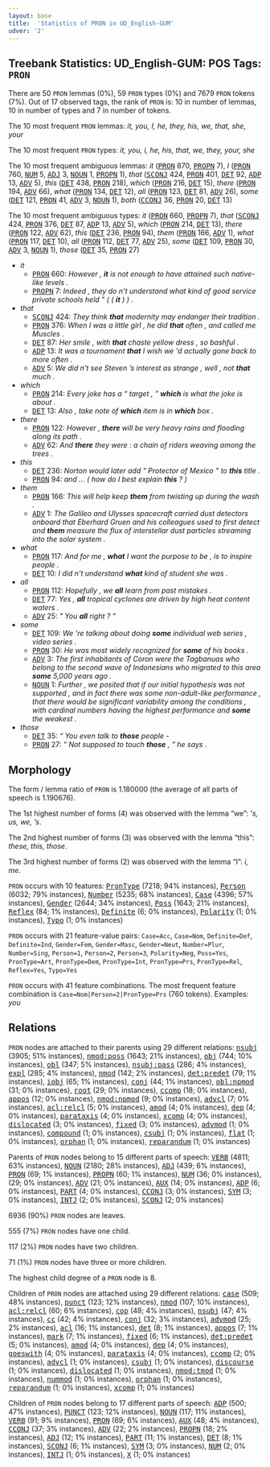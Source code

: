 ```yaml
---
layout: base
title:  'Statistics of PRON in UD_English-GUM'
udver: '2'
---
```


## Treebank Statistics: UD_English-GUM: POS Tags: `PRON`

There are 50 `PRON` lemmas (0%), 59 `PRON` types (0%) and 7679 `PRON` tokens (7%).
Out of 17 observed tags, the rank of `PRON` is: 10 in number of lemmas, 10 in number of types and 7 in number of tokens.

The 10 most frequent `PRON` lemmas: <em>it, you, I, he, they, his, we, that, she, your</em>

The 10 most frequent `PRON` types:  <em>it, you, i, he, his, that, we, they, your, she</em>

The 10 most frequent ambiguous lemmas: <em>it</em> (<tt><a href="en_gum-pos-PRON.html">PRON</a></tt> 870, <tt><a href="en_gum-pos-PROPN.html">PROPN</a></tt> 7), <em>I</em> (<tt><a href="en_gum-pos-PRON.html">PRON</a></tt> 760, <tt><a href="en_gum-pos-NUM.html">NUM</a></tt> 5, <tt><a href="en_gum-pos-ADJ.html">ADJ</a></tt> 3, <tt><a href="en_gum-pos-NOUN.html">NOUN</a></tt> 1, <tt><a href="en_gum-pos-PROPN.html">PROPN</a></tt> 1), <em>that</em> (<tt><a href="en_gum-pos-SCONJ.html">SCONJ</a></tt> 424, <tt><a href="en_gum-pos-PRON.html">PRON</a></tt> 401, <tt><a href="en_gum-pos-DET.html">DET</a></tt> 92, <tt><a href="en_gum-pos-ADP.html">ADP</a></tt> 13, <tt><a href="en_gum-pos-ADV.html">ADV</a></tt> 5), <em>this</em> (<tt><a href="en_gum-pos-DET.html">DET</a></tt> 438, <tt><a href="en_gum-pos-PRON.html">PRON</a></tt> 218), <em>which</em> (<tt><a href="en_gum-pos-PRON.html">PRON</a></tt> 216, <tt><a href="en_gum-pos-DET.html">DET</a></tt> 15), <em>there</em> (<tt><a href="en_gum-pos-PRON.html">PRON</a></tt> 194, <tt><a href="en_gum-pos-ADV.html">ADV</a></tt> 66), <em>what</em> (<tt><a href="en_gum-pos-PRON.html">PRON</a></tt> 134, <tt><a href="en_gum-pos-DET.html">DET</a></tt> 12), <em>all</em> (<tt><a href="en_gum-pos-PRON.html">PRON</a></tt> 123, <tt><a href="en_gum-pos-DET.html">DET</a></tt> 81, <tt><a href="en_gum-pos-ADV.html">ADV</a></tt> 26), <em>some</em> (<tt><a href="en_gum-pos-DET.html">DET</a></tt> 121, <tt><a href="en_gum-pos-PRON.html">PRON</a></tt> 41, <tt><a href="en_gum-pos-ADV.html">ADV</a></tt> 3, <tt><a href="en_gum-pos-NOUN.html">NOUN</a></tt> 1), <em>both</em> (<tt><a href="en_gum-pos-CCONJ.html">CCONJ</a></tt> 36, <tt><a href="en_gum-pos-PRON.html">PRON</a></tt> 20, <tt><a href="en_gum-pos-DET.html">DET</a></tt> 13)

The 10 most frequent ambiguous types:  <em>it</em> (<tt><a href="en_gum-pos-PRON.html">PRON</a></tt> 660, <tt><a href="en_gum-pos-PROPN.html">PROPN</a></tt> 7), <em>that</em> (<tt><a href="en_gum-pos-SCONJ.html">SCONJ</a></tt> 424, <tt><a href="en_gum-pos-PRON.html">PRON</a></tt> 376, <tt><a href="en_gum-pos-DET.html">DET</a></tt> 87, <tt><a href="en_gum-pos-ADP.html">ADP</a></tt> 13, <tt><a href="en_gum-pos-ADV.html">ADV</a></tt> 5), <em>which</em> (<tt><a href="en_gum-pos-PRON.html">PRON</a></tt> 214, <tt><a href="en_gum-pos-DET.html">DET</a></tt> 13), <em>there</em> (<tt><a href="en_gum-pos-PRON.html">PRON</a></tt> 122, <tt><a href="en_gum-pos-ADV.html">ADV</a></tt> 62), <em>this</em> (<tt><a href="en_gum-pos-DET.html">DET</a></tt> 236, <tt><a href="en_gum-pos-PRON.html">PRON</a></tt> 94), <em>them</em> (<tt><a href="en_gum-pos-PRON.html">PRON</a></tt> 166, <tt><a href="en_gum-pos-ADV.html">ADV</a></tt> 1), <em>what</em> (<tt><a href="en_gum-pos-PRON.html">PRON</a></tt> 117, <tt><a href="en_gum-pos-DET.html">DET</a></tt> 10), <em>all</em> (<tt><a href="en_gum-pos-PRON.html">PRON</a></tt> 112, <tt><a href="en_gum-pos-DET.html">DET</a></tt> 77, <tt><a href="en_gum-pos-ADV.html">ADV</a></tt> 25), <em>some</em> (<tt><a href="en_gum-pos-DET.html">DET</a></tt> 109, <tt><a href="en_gum-pos-PRON.html">PRON</a></tt> 30, <tt><a href="en_gum-pos-ADV.html">ADV</a></tt> 3, <tt><a href="en_gum-pos-NOUN.html">NOUN</a></tt> 1), <em>those</em> (<tt><a href="en_gum-pos-DET.html">DET</a></tt> 35, <tt><a href="en_gum-pos-PRON.html">PRON</a></tt> 27)


* <em>it</em>
  * <tt><a href="en_gum-pos-PRON.html">PRON</a></tt> 660: <em>However , <b>it</b> is not enough to have attained such native-like levels .</em>
  * <tt><a href="en_gum-pos-PROPN.html">PROPN</a></tt> 7: <em>Indeed , they do n't understand what kind of good service private schools held " ( ( <b>it</b> ) ) .</em>
* <em>that</em>
  * <tt><a href="en_gum-pos-SCONJ.html">SCONJ</a></tt> 424: <em>They think <b>that</b> modernity may endanger their tradition .</em>
  * <tt><a href="en_gum-pos-PRON.html">PRON</a></tt> 376: <em>When I was a little girl , he did <b>that</b> often , and called me Muscles .</em>
  * <tt><a href="en_gum-pos-DET.html">DET</a></tt> 87: <em>Her smile , with <b>that</b> chaste yellow dress , so bashful .</em>
  * <tt><a href="en_gum-pos-ADP.html">ADP</a></tt> 13: <em>It was a tournament <b>that</b> I wish we 'd actually gone back to more often .</em>
  * <tt><a href="en_gum-pos-ADV.html">ADV</a></tt> 5: <em>We did n’t see Steven ’s interest as strange , well , not <b>that</b> much .</em>
* <em>which</em>
  * <tt><a href="en_gum-pos-PRON.html">PRON</a></tt> 214: <em>Every joke has a “ target , ” <b>which</b> is what the joke is about .</em>
  * <tt><a href="en_gum-pos-DET.html">DET</a></tt> 13: <em>Also , take note of <b>which</b> item is in <b>which</b> box .</em>
* <em>there</em>
  * <tt><a href="en_gum-pos-PRON.html">PRON</a></tt> 122: <em>However , <b>there</b> will be very heavy rains and flooding along its path .</em>
  * <tt><a href="en_gum-pos-ADV.html">ADV</a></tt> 62: <em>And <b>there</b> they were : a chain of riders weaving among the trees .</em>
* <em>this</em>
  * <tt><a href="en_gum-pos-DET.html">DET</a></tt> 236: <em>Norton would later add " Protector of Mexico " to <b>this</b> title .</em>
  * <tt><a href="en_gum-pos-PRON.html">PRON</a></tt> 94: <em>and ... ( how do I best explain <b>this</b> ? )</em>
* <em>them</em>
  * <tt><a href="en_gum-pos-PRON.html">PRON</a></tt> 166: <em>This will help keep <b>them</b> from twisting up during the wash .</em>
  * <tt><a href="en_gum-pos-ADV.html">ADV</a></tt> 1: <em>The Galileo and Ulysses spacecraft carried dust detectors onboard that Eberhard Gruen and his colleagues used to first detect and <b>them</b> measure the flux of interstellar dust particles streaming into the solar system .</em>
* <em>what</em>
  * <tt><a href="en_gum-pos-PRON.html">PRON</a></tt> 117: <em>And for me , <b>what</b> I want the purpose to be , is to inspire people .</em>
  * <tt><a href="en_gum-pos-DET.html">DET</a></tt> 10: <em>I did n't understand <b>what</b> kind of student she was .</em>
* <em>all</em>
  * <tt><a href="en_gum-pos-PRON.html">PRON</a></tt> 112: <em>Hopefully , we <b>all</b> learn from past mistakes .</em>
  * <tt><a href="en_gum-pos-DET.html">DET</a></tt> 77: <em>Yes , <b>all</b> tropical cyclones are driven by high heat content waters .</em>
  * <tt><a href="en_gum-pos-ADV.html">ADV</a></tt> 25: <em>" You <b>all</b> right ? "</em>
* <em>some</em>
  * <tt><a href="en_gum-pos-DET.html">DET</a></tt> 109: <em>We 're talking about doing <b>some</b> individual web series , video series .</em>
  * <tt><a href="en_gum-pos-PRON.html">PRON</a></tt> 30: <em>He was most widely recognized for <b>some</b> of his books .</em>
  * <tt><a href="en_gum-pos-ADV.html">ADV</a></tt> 3: <em>The first inhabitants of Coron were the Tagbanuas who belong to the second wave of Indonesians who migrated to this area <b>some</b> 5,000 years ago .</em>
  * <tt><a href="en_gum-pos-NOUN.html">NOUN</a></tt> 1: <em>Further , we posited that if our initial hypothesis was not supported , and in fact there was some non-adult-like performance , that there would be significant variability among the conditions , with cardinal numbers having the highest performance and <b>some</b> the weakest .</em>
* <em>those</em>
  * <tt><a href="en_gum-pos-DET.html">DET</a></tt> 35: <em>“ You even talk to <b>those</b> people -</em>
  * <tt><a href="en_gum-pos-PRON.html">PRON</a></tt> 27: <em>“ Not supposed to touch <b>those</b> , ” he says .</em>

## Morphology

The form / lemma ratio of `PRON` is 1.180000 (the average of all parts of speech is 1.190676).

The 1st highest number of forms (4) was observed with the lemma “we”: <em>'s, us, we, ’s</em>.

The 2nd highest number of forms (3) was observed with the lemma “this”: <em>these, this, those</em>.

The 3rd highest number of forms (2) was observed with the lemma “I”: <em>i, me</em>.

`PRON` occurs with 10 features: <tt><a href="en_gum-feat-PronType.html">PronType</a></tt> (7218; 94% instances), <tt><a href="en_gum-feat-Person.html">Person</a></tt> (6032; 79% instances), <tt><a href="en_gum-feat-Number.html">Number</a></tt> (5235; 68% instances), <tt><a href="en_gum-feat-Case.html">Case</a></tt> (4396; 57% instances), <tt><a href="en_gum-feat-Gender.html">Gender</a></tt> (2644; 34% instances), <tt><a href="en_gum-feat-Poss.html">Poss</a></tt> (1643; 21% instances), <tt><a href="en_gum-feat-Reflex.html">Reflex</a></tt> (84; 1% instances), <tt><a href="en_gum-feat-Definite.html">Definite</a></tt> (6; 0% instances), <tt><a href="en_gum-feat-Polarity.html">Polarity</a></tt> (1; 0% instances), <tt><a href="en_gum-feat-Typo.html">Typo</a></tt> (1; 0% instances)

`PRON` occurs with 21 feature-value pairs: `Case=Acc`, `Case=Nom`, `Definite=Def`, `Definite=Ind`, `Gender=Fem`, `Gender=Masc`, `Gender=Neut`, `Number=Plur`, `Number=Sing`, `Person=1`, `Person=2`, `Person=3`, `Polarity=Neg`, `Poss=Yes`, `PronType=Art`, `PronType=Dem`, `PronType=Int`, `PronType=Prs`, `PronType=Rel`, `Reflex=Yes`, `Typo=Yes`

`PRON` occurs with 41 feature combinations.
The most frequent feature combination is `Case=Nom|Person=2|PronType=Prs` (760 tokens).
Examples: <em>you</em>


## Relations

`PRON` nodes are attached to their parents using 29 different relations: <tt><a href="en_gum-dep-nsubj.html">nsubj</a></tt> (3905; 51% instances), <tt><a href="en_gum-dep-nmod-poss.html">nmod:poss</a></tt> (1643; 21% instances), <tt><a href="en_gum-dep-obj.html">obj</a></tt> (744; 10% instances), <tt><a href="en_gum-dep-obl.html">obl</a></tt> (347; 5% instances), <tt><a href="en_gum-dep-nsubj-pass.html">nsubj:pass</a></tt> (286; 4% instances), <tt><a href="en_gum-dep-expl.html">expl</a></tt> (285; 4% instances), <tt><a href="en_gum-dep-nmod.html">nmod</a></tt> (142; 2% instances), <tt><a href="en_gum-dep-det-predet.html">det:predet</a></tt> (79; 1% instances), <tt><a href="en_gum-dep-iobj.html">iobj</a></tt> (65; 1% instances), <tt><a href="en_gum-dep-conj.html">conj</a></tt> (44; 1% instances), <tt><a href="en_gum-dep-obl-npmod.html">obl:npmod</a></tt> (31; 0% instances), <tt><a href="en_gum-dep-root.html">root</a></tt> (29; 0% instances), <tt><a href="en_gum-dep-ccomp.html">ccomp</a></tt> (18; 0% instances), <tt><a href="en_gum-dep-appos.html">appos</a></tt> (12; 0% instances), <tt><a href="en_gum-dep-nmod-npmod.html">nmod:npmod</a></tt> (9; 0% instances), <tt><a href="en_gum-dep-advcl.html">advcl</a></tt> (7; 0% instances), <tt><a href="en_gum-dep-acl-relcl.html">acl:relcl</a></tt> (5; 0% instances), <tt><a href="en_gum-dep-amod.html">amod</a></tt> (4; 0% instances), <tt><a href="en_gum-dep-dep.html">dep</a></tt> (4; 0% instances), <tt><a href="en_gum-dep-parataxis.html">parataxis</a></tt> (4; 0% instances), <tt><a href="en_gum-dep-xcomp.html">xcomp</a></tt> (4; 0% instances), <tt><a href="en_gum-dep-dislocated.html">dislocated</a></tt> (3; 0% instances), <tt><a href="en_gum-dep-fixed.html">fixed</a></tt> (3; 0% instances), <tt><a href="en_gum-dep-advmod.html">advmod</a></tt> (1; 0% instances), <tt><a href="en_gum-dep-compound.html">compound</a></tt> (1; 0% instances), <tt><a href="en_gum-dep-csubj.html">csubj</a></tt> (1; 0% instances), <tt><a href="en_gum-dep-flat.html">flat</a></tt> (1; 0% instances), <tt><a href="en_gum-dep-orphan.html">orphan</a></tt> (1; 0% instances), <tt><a href="en_gum-dep-reparandum.html">reparandum</a></tt> (1; 0% instances)

Parents of `PRON` nodes belong to 15 different parts of speech: <tt><a href="en_gum-pos-VERB.html">VERB</a></tt> (4811; 63% instances), <tt><a href="en_gum-pos-NOUN.html">NOUN</a></tt> (2180; 28% instances), <tt><a href="en_gum-pos-ADJ.html">ADJ</a></tt> (439; 6% instances), <tt><a href="en_gum-pos-PRON.html">PRON</a></tt> (69; 1% instances), <tt><a href="en_gum-pos-PROPN.html">PROPN</a></tt> (60; 1% instances), <tt><a href="en_gum-pos-NUM.html">NUM</a></tt> (36; 0% instances),  (29; 0% instances), <tt><a href="en_gum-pos-ADV.html">ADV</a></tt> (21; 0% instances), <tt><a href="en_gum-pos-AUX.html">AUX</a></tt> (14; 0% instances), <tt><a href="en_gum-pos-ADP.html">ADP</a></tt> (6; 0% instances), <tt><a href="en_gum-pos-PART.html">PART</a></tt> (4; 0% instances), <tt><a href="en_gum-pos-CCONJ.html">CCONJ</a></tt> (3; 0% instances), <tt><a href="en_gum-pos-SYM.html">SYM</a></tt> (3; 0% instances), <tt><a href="en_gum-pos-INTJ.html">INTJ</a></tt> (2; 0% instances), <tt><a href="en_gum-pos-SCONJ.html">SCONJ</a></tt> (2; 0% instances)

6936 (90%) `PRON` nodes are leaves.

555 (7%) `PRON` nodes have one child.

117 (2%) `PRON` nodes have two children.

71 (1%) `PRON` nodes have three or more children.

The highest child degree of a `PRON` node is 8.

Children of `PRON` nodes are attached using 29 different relations: <tt><a href="en_gum-dep-case.html">case</a></tt> (509; 48% instances), <tt><a href="en_gum-dep-punct.html">punct</a></tt> (123; 12% instances), <tt><a href="en_gum-dep-nmod.html">nmod</a></tt> (107; 10% instances), <tt><a href="en_gum-dep-acl-relcl.html">acl:relcl</a></tt> (60; 6% instances), <tt><a href="en_gum-dep-cop.html">cop</a></tt> (48; 4% instances), <tt><a href="en_gum-dep-nsubj.html">nsubj</a></tt> (47; 4% instances), <tt><a href="en_gum-dep-cc.html">cc</a></tt> (42; 4% instances), <tt><a href="en_gum-dep-conj.html">conj</a></tt> (32; 3% instances), <tt><a href="en_gum-dep-advmod.html">advmod</a></tt> (25; 2% instances), <tt><a href="en_gum-dep-acl.html">acl</a></tt> (16; 1% instances), <tt><a href="en_gum-dep-det.html">det</a></tt> (8; 1% instances), <tt><a href="en_gum-dep-appos.html">appos</a></tt> (7; 1% instances), <tt><a href="en_gum-dep-mark.html">mark</a></tt> (7; 1% instances), <tt><a href="en_gum-dep-fixed.html">fixed</a></tt> (6; 1% instances), <tt><a href="en_gum-dep-det-predet.html">det:predet</a></tt> (5; 0% instances), <tt><a href="en_gum-dep-amod.html">amod</a></tt> (4; 0% instances), <tt><a href="en_gum-dep-dep.html">dep</a></tt> (4; 0% instances), <tt><a href="en_gum-dep-goeswith.html">goeswith</a></tt> (4; 0% instances), <tt><a href="en_gum-dep-parataxis.html">parataxis</a></tt> (4; 0% instances), <tt><a href="en_gum-dep-ccomp.html">ccomp</a></tt> (2; 0% instances), <tt><a href="en_gum-dep-advcl.html">advcl</a></tt> (1; 0% instances), <tt><a href="en_gum-dep-csubj.html">csubj</a></tt> (1; 0% instances), <tt><a href="en_gum-dep-discourse.html">discourse</a></tt> (1; 0% instances), <tt><a href="en_gum-dep-dislocated.html">dislocated</a></tt> (1; 0% instances), <tt><a href="en_gum-dep-nmod-tmod.html">nmod:tmod</a></tt> (1; 0% instances), <tt><a href="en_gum-dep-nummod.html">nummod</a></tt> (1; 0% instances), <tt><a href="en_gum-dep-orphan.html">orphan</a></tt> (1; 0% instances), <tt><a href="en_gum-dep-reparandum.html">reparandum</a></tt> (1; 0% instances), <tt><a href="en_gum-dep-xcomp.html">xcomp</a></tt> (1; 0% instances)

Children of `PRON` nodes belong to 17 different parts of speech: <tt><a href="en_gum-pos-ADP.html">ADP</a></tt> (500; 47% instances), <tt><a href="en_gum-pos-PUNCT.html">PUNCT</a></tt> (123; 12% instances), <tt><a href="en_gum-pos-NOUN.html">NOUN</a></tt> (117; 11% instances), <tt><a href="en_gum-pos-VERB.html">VERB</a></tt> (91; 9% instances), <tt><a href="en_gum-pos-PRON.html">PRON</a></tt> (69; 6% instances), <tt><a href="en_gum-pos-AUX.html">AUX</a></tt> (48; 4% instances), <tt><a href="en_gum-pos-CCONJ.html">CCONJ</a></tt> (37; 3% instances), <tt><a href="en_gum-pos-ADV.html">ADV</a></tt> (22; 2% instances), <tt><a href="en_gum-pos-PROPN.html">PROPN</a></tt> (18; 2% instances), <tt><a href="en_gum-pos-ADJ.html">ADJ</a></tt> (12; 1% instances), <tt><a href="en_gum-pos-PART.html">PART</a></tt> (11; 1% instances), <tt><a href="en_gum-pos-DET.html">DET</a></tt> (8; 1% instances), <tt><a href="en_gum-pos-SCONJ.html">SCONJ</a></tt> (6; 1% instances), <tt><a href="en_gum-pos-SYM.html">SYM</a></tt> (3; 0% instances), <tt><a href="en_gum-pos-NUM.html">NUM</a></tt> (2; 0% instances), <tt><a href="en_gum-pos-INTJ.html">INTJ</a></tt> (1; 0% instances), <tt><a href="en_gum-pos-X.html">X</a></tt> (1; 0% instances)

